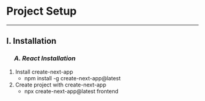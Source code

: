 # Project Setup
_________________________

## I. Installation

### &emsp; *A. React Installation*
1. Install create-next-app
   - npm install -g create-next-app@latest
2. Create project with create-next-app 
   - npx create-next-app@latest frontend


